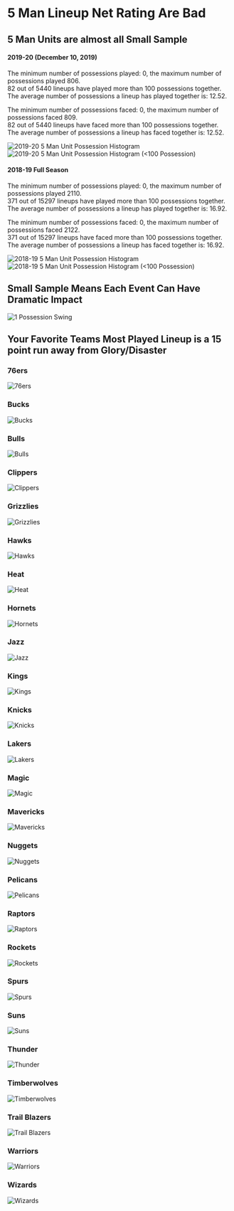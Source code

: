 # 5 Man Lineup Net Rating Are Bad

## 5 Man Units are almost all Small Sample

#### 2019-20 (December 10, 2019)
The minimum number of possessions played: 0, the maximum number of possessions played 806. <br />
82 out of 5440 lineups have played more than 100 possessions together. <br />
The average number of possessions a lineup has played together is: 12.52. <br />


The minimum number of possessions faced: 0, the maximum number of possessions faced 809. <br />
82 out of 5440 lineups have faced more than 100 possessions together. <br />
The average number of possessions a lineup has faced together is: 12.52. <br />

![2019-20 5 Man Unit Possession Histogram](plots/PossessionHisto1920.png)
![2019-20 5 Man Unit Possession Histogram (<100 Possession)](plots/PossessionHisto1920_100.png)

#### 2018-19 Full Season
The minimum number of possessions played: 0, the maximum number of possessions played 2110. <br />
371 out of 15297 lineups have played more than 100 possessions together. <br />
The average number of possessions a lineup has played together is: 16.92. <br />


The minimum number of possessions faced: 0, the maximum number of possessions faced 2122. <br />
371 out of 15297 lineups have faced more than 100 possessions together. <br />
The average number of possessions a lineup has faced together is: 16.92. <br />

![2018-19 5 Man Unit Possession Histogram](plots/PossessionHisto1819.png)
![2018-19 5 Man Unit Possession Histogram (<100 Possession)](plots/PossessionHisto1819_100.png)

## Small Sample Means Each Event Can Have Dramatic Impact

![1 Possession Swing](plots/OnePossessionSwing.png)

## Your Favorite Teams Most Played Lineup is a 15 point run away from Glory/Disaster

### 76ers
![76ers](plots/76ers.png)

### Bucks
![Bucks](plots/Bucks.png)

### Bulls
![Bulls](plots/Bulls.png)

### Clippers
![Clippers](plots/Clippers.png)

### Grizzlies
![Grizzlies](plots/Grizzlies.png)

### Hawks
![Hawks](plots/Hawks.png)

### Heat
![Heat](plots/Heat.png)

### Hornets
![Hornets](plots/Hornets.png)

### Jazz
![Jazz](plots/Jazz.png)

### Kings
![Kings](plots/Kings.png)

### Knicks
![Knicks](plots/Knicks.png)

### Lakers
![Lakers](plots/Lakers.png)

### Magic
![Magic](plots/Magic.png)

### Mavericks
![Mavericks](plots/Mavericks.png)

### Nuggets
![Nuggets](plots/Nuggets.png)

### Pelicans
![Pelicans](plots/Pelicans.png)

### Raptors
![Raptors](plots/Raptors.png)

### Rockets
![Rockets](plots/Rockets.png)

### Spurs
![Spurs](plots/Spurs.png)

### Suns
![Suns](plots/Suns.png)

### Thunder
![Thunder](plots/Thunder.png)

### Timberwolves
![Timberwolves](plots/Timberwolves.png)

### Trail Blazers
![Trail Blazers](plots/Trail_Blazers.png)

### Warriors
![Warriors](plots/Warriors.png)

### Wizards
![Wizards](plots/Wizards.png)


